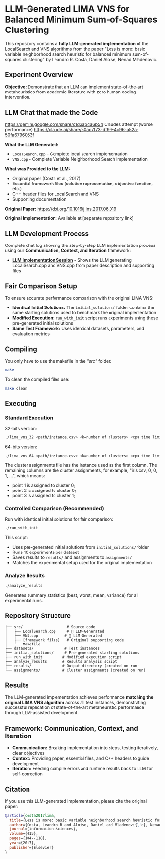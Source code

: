 # LLM-Generated LIMA VNS for Balanced Minimum Sum-of-Squares Clustering

This repository contains a **fully LLM-generated implementation** of the LocalSearch and VNS algorithms from the paper "Less is more: basic variable neighborhood search heuristic for balanced minimum sum-of-squares clustering" by Leandro R. Costa, Daniel Aloise, Nenad Mladenovic.

## Experiment Overview

**Objective:** Demonstrate that an LLM can implement state-of-the-art metaheuristics from academic literature with zero human coding intervention.

## LLM Chat that made the Code
https://gemini.google.com/share/c1d3ab4a6b54
Claudes attempt (worse performance) 
https://claude.ai/share/50ac7f73-df99-4c96-a52a-50fa6796053f

**What the LLM Generated:**
- `LocalSearch.cpp` - Complete local search implementation 
- `VNS.cpp` - Complete Variable Neighborhood Search implementation

**What was Provided to the LLM:**
- Original paper (Costa et al., 2017)
- Essential framework files (solution representation, objective function, etc.)
- C++ header files for LocalSearch and VNS
- Supporting documentation

**Original Paper:** https://doi.org/10.1016/j.ins.2017.06.019

**Original Implementation:** Available at [separate repository link]

## LLM Development Process

Complete chat log showing the step-by-step LLM implementation process using our **Communication, Context, and Iteration** framework:
- **[LLM Implementation Session](https://claude.ai/share/50ac7f73-df99-4c96-a52a-50fa6796053f)** - Shows the LLM generating LocalSearch.cpp and VNS.cpp from paper description and supporting files

## Fair Comparison Setup

To ensure accurate performance comparison with the original LIMA VNS:

- **Identical Initial Solutions:** The `initial_solutions/` folder contains the same starting solutions used to benchmark the original implementation
- **Modified Execution:** `run_with_init` script runs experiments using these pre-generated initial solutions
- **Same Test Framework:** Uses identical datasets, parameters, and evaluation metrics

## Compiling

You only have to use the makefile in the *"src"* folder:

```bash
make
```

To clean the compiled files use:

```bash
make clean
```

## Executing

### Standard Execution

32-bits version:
```bash
./lima_vns_32 <path/instance.csv> <k=number of clusters> <cpu time limit> <number of runs> <seed> <path/output file> <path/cluster assignment file>
```

64-bits version:
```bash
./lima_vns_64 <path/instance.csv> <k=number of clusters> <cpu time limit> <number of runs> <seed> <path/output file> <path/cluster assignment file>
```

The cluster assignments file has the instance used as the first column. The remaining columns are the cluster assignments, for example, "iris.csv, 0, 0, 1, ...", which means:
- point 1 is assigned to cluster 0;
- point 2 is assigned to cluster 0;  
- point 3 is assigned to cluster 1;

### Controlled Comparison (Recommended)
Run with identical initial solutions for fair comparison:
```bash
./run_with_init
```

This script:
- Uses pre-generated initial solutions from `initial_solutions/` folder
- Runs 10 experiments per dataset
- Saves results to `results/` and assignments to `assignments/`
- Matches the experimental setup used for the original implementation

### Analyze Results
```bash
./analyze_results
```

Generates summary statistics (best, worst, mean, variance) for all experimental runs.

## Repository Structure

```
├── src/                    # Source code
│   ├── LocalSearch.cpp     # 🤖 LLM-Generated
│   ├── VNS.cpp            # 🤖 LLM-Generated  
│   ├── [framework files]   # Original supporting code
│   └── Makefile
├── datasets/              # Test instances
├── initial_solutions/     # Pre-generated starting solutions
├── run_with_init         # Modified execution script
├── analyze_results       # Results analysis script
├── results/              # Output directory (created on run)
└── assignments/          # Cluster assignments (created on run)
```

## Results

The LLM-generated implementation achieves performance **matching the original LIMA VNS algorithm** across all test instances, demonstrating successful replication of state-of-the-art metaheuristic performance through LLM-assisted development.

## Framework: Communication, Context, and Iteration

- **Communication:** Breaking implementation into steps, testing iteratively, clear objectives
- **Context:** Providing paper, essential files, and C++ headers to guide development  
- **Iteration:** Feeding compile errors and runtime results back to LLM for self-correction

## Citation

If you use this LLM-generated implementation, please cite the original paper:

```bibtex
@article{costa2017lima,
  title={Less is more: basic variable neighborhood search heuristic for balanced minimum sum-of-squares clustering},
  author={Costa, Leandro R and Aloise, Daniel and Mladenovi{\'c}, Nenad},
  journal={Information Sciences},
  volume={415},
  pages={104--118},
  year={2017},
  publisher={Elsevier}
}
```
